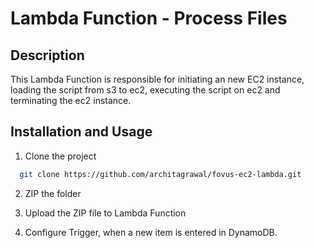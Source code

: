 # Lambda Function - Process Files

## Description
This Lambda Function is responsible for initiating an new EC2 instance, loading the script from s3 to ec2, executing the script on ec2 and terminating the ec2 instance.

## Installation and Usage
1. Clone the project

```bash
  git clone https://github.com/architagrawal/fovus-ec2-lambda.git
```

2. ZIP the folder

3. Upload the ZIP file to Lambda Function

4. Configure Trigger, when a new item is entered in DynamoDB.
